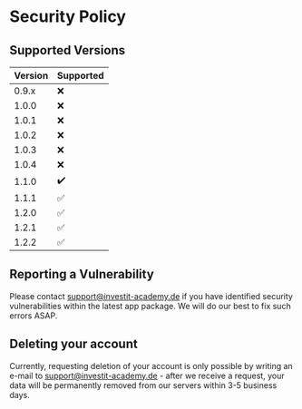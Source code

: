 # Security Policy

## Supported Versions

| Version | Supported          |
| ------- | ------------------ |
| 0.9.x   | :x:                |
| 1.0.0   | :x:                |
| 1.0.1   | :x:                |
| 1.0.2   | :x:                |
| 1.0.3   | :x:                | !! It is highly important to update to the latest version from this point to avoid data loss!
| 1.0.4   | :x:                |
| 1.1.0   | :heavy_check_mark: |
| 1.1.1   | :white_check_mark: |
| 1.2.0   | :white_check_mark: |
| 1.2.1   | :white_check_mark: | Apple
| 1.2.2   | :white_check_mark: | Android

## Reporting a Vulnerability

Please contact support@investit-academy.de if you have identified security vulnerabilities within the latest app package. We will do our best to fix such errors ASAP.

## Deleting your account

Currently, requesting deletion of your account is only possible by writing an e-mail to support@investit-academy.de - after we receive a request, your data will be permanently removed from our servers within 3-5 business days.
